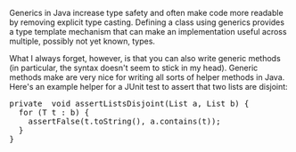 Generics in Java increase type safety and often make code more readable by removing explicit type casting.  Defining a class using generics provides a type template mechanism that can make an implementation useful across multiple, possibly not yet known, types.

What I always forget, however, is that you can also write generic methods (in particular, the syntax doesn't seem to stick in my head).  Generic methods make are very nice for writing all sorts of helper methods in Java.  Here's an example helper for a JUnit test to assert that two lists are disjoint:

<pre>
private <T> void assertListsDisjoint(List<T> a, List<T> b) {
  for (T t : b) {
    assertFalse(t.toString(), a.contains(t));
  }
}
</pre>
